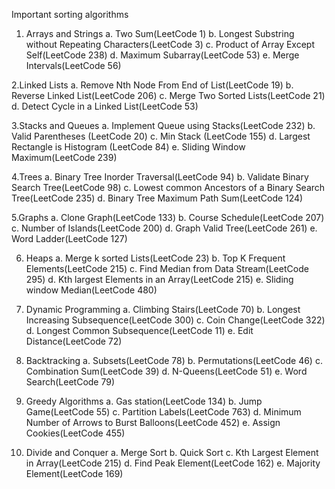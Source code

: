 Important sorting algorithms


1. Arrays and Strings
a. Two Sum(LeetCode 1)
b. Longest Substring without Repeating Characters(LeetCode 3)
c. Product of Array Except Self(LeetCode 238)
d. Maximum Subarray(LeetCode 53)
e. Merge Intervals(LeetCode 56)

2.Linked Lists
a. Remove Nth Node From End of List(LeetCode 19)
b. Reverse Linked List(LeetCode 206)
c. Merge Two Sorted Lists(LeetCode 21)
d. Detect Cycle in a Linked List(LeetCode 53)

3.Stacks and Queues
a. Implement Queue using Stacks(LeetCode 232)
b. Valid Parentheses (LeetCode 20)
c. Min Stack (LeetCode 155)
d. Largest Rectangle is Histogram (LeetCode 84)
e. Sliding Window Maximum(LeetCode 239)

4.Trees
a. Binary Tree Inorder Traversal(LeetCode 94)
b. Validate Binary Search Tree(LeetCode 98)
c. Lowest common Ancestors of a Binary Search Tree(LeetCode 235)
d. Binary Tree Maximum Path Sum(LeetCode 124)

5.Graphs
a. Clone Graph(LeetCode 133)
b. Course Schedule(LeetCode 207)
c. Number of Islands(LeetCode 200)
d. Graph Valid Tree(LeetCode 261)
e. Word Ladder(LeetCode 127)

6. Heaps
a. Merge k sorted Lists(LeetCode 23)
b. Top K Frequent Elements(LeetCode 215)
c. Find Median from Data Stream(LeetCode 295)
d. Kth largest Elements in an Array(LeetCode 215)
e. Sliding window Median(LeetCode 480)

7. Dynamic Programming
a.  Climbing Stairs(LeetCode 70)
b. Longest Increasing Subsequence(LeetCode 300)
c. Coin Change(LeetCode 322)
d. Longest Common Subsequence(LeetCode 11)
e. Edit Distance(LeetCode 72)

8. Backtracking 
a. Subsets(LeetCode 78)
b. Permutations(LeetCode 46)
c. Combination Sum(LeetCode 39)
d. N-Queens(LeetCode 51)
e. Word Search(LeetCode 79)

9. Greedy Algorithms
a. Gas station(LeetCode 134)
b. Jump Game(LeetCode 55)
c. Partition Labels(LeetCode 763)
d. Minimum Number of Arrows to Burst Balloons(LeetCode 452)
e. Assign Cookies(LeetCode 455)

10. Divide and Conquer
a. Merge Sort
b. Quick Sort
c. Kth Largest Element in Array(LeetCode 215)
d. Find Peak Element(LeetCode 162)
e. Majority Element(LeetCode 169)
